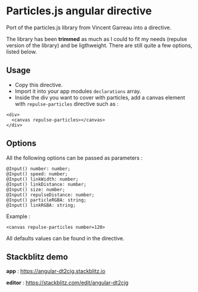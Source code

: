 # Particles.js angular directive

Port of the particles.js library from Vincent Garreau into a directive.

The library has been **trimmed** as much as I could to fit my needs (repulse version of the library) and be ligthweight. There are still quite a few options, listed below.

## Usage

- Copy this directive.
- Import it into your app modules `declarations` array.
- Inside the div you want to cover with particles, add a canvas element with `repulse-particles` directive such as :

```
<div>
  <canvas repulse-particles></canvas>
</div>
```
## Options

All the following options can be passed as parameters :

```
@Input() number: number;
@Input() speed: number;
@Input() linkWidth: number;
@Input() linkDistance: number;
@Input() size: number;
@Input() repulseDistance: number;
@Input() particleRGBA: string;
@Input() linkRGBA: string;
```

Example : 

```
<canvas repulse-particles number=120>
```

All defaults values can be found in the directive.

## Stackblitz demo

**app** : https://angular-dt2cjg.stackblitz.io

**editor** : https://stackblitz.com/edit/angular-dt2cjg
